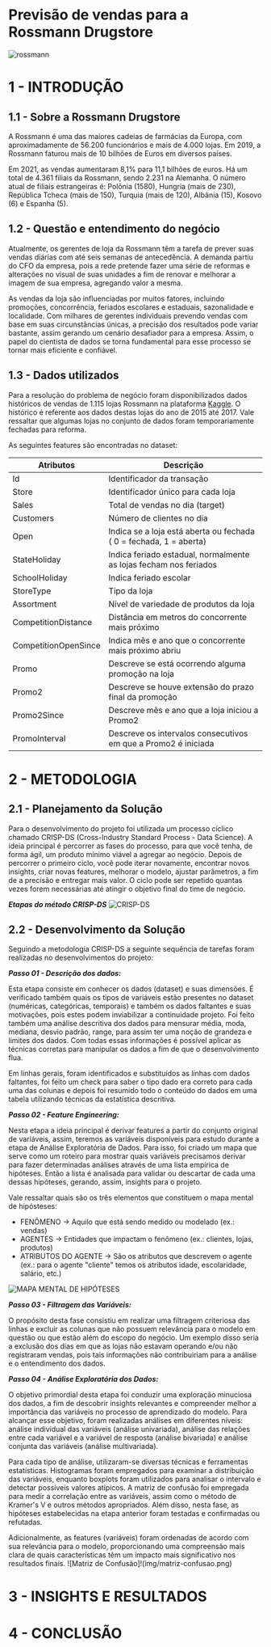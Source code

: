 # Previsão de vendas para a Rossmann Drugstore

![rossmann](img/rossmann.jpg)

# 1 - INTRODUÇÃO
## 1.1 - Sobre a Rossmann Drugstore

A Rossmann é uma das maiores cadeias de farmácias da Europa, com aproximadamente de 56.200 funcionários e mais de 4.000 lojas. Em 2019, a Rossmann faturou mais de 10 bilhões de Euros em diversos países.

Em 2021, as vendas aumentaram 8,1% para 11,1 bilhões de euros. Há um total de 4.361 filiais da Rossmann, sendo 2.231 na Alemanha. O número atual de filiais estrangeiras é: Polônia (1580), Hungria (mais de 230), República Tcheca (mais de 150), Turquia (mais de 120), Albânia (15), Kosovo (6) e Espanha (5).

## 1.2  - Questão e entendimento do negócio

Atualmente, os gerentes de loja da Rossmann têm a tarefa de prever suas vendas diárias com até seis semanas de antecedência. A demanda partiu do CFO da empresa, pois a rede pretende fazer uma série de reformas e alterações no visual de suas unidades a fim de renovar e melhorar a imagem de sua empresa, agregando valor a mesma.

As vendas da loja são influenciadas por muitos fatores, incluindo promoções, concorrência, feriados escolares e estaduais, sazonalidade e localidade. Com milhares de gerentes individuais prevendo vendas com base em suas circunstâncias únicas, a precisão dos resultados pode variar bastante, assim gerando um cenário desafiador para a empresa. Assim, o papel do cientista de dados se torna fundamental para esse processo se tornar mais eficiente e confiável.

## 1.3 - Dados utilizados

Para a resolução do problema de negócio foram disponibilizados dados históricos de vendas de 1.115 lojas Rossmann na plataforma [Kaggle](https://www.kaggle.com/c/rossmann-store-sales). O histórico é referente aos dados destas lojas do ano de 2015 até 2017. Vale ressaltar que algumas lojas no conjunto de dados foram temporariamente fechadas para reforma.

As seguintes features são encontradas no dataset:

| Atributos | Descrição |
| ------ | ------- |
| Id | Identificador da transação |
| Store | Identificador único para cada loja |
| Sales | Total de vendas no dia (target) |
| Customers | Número de clientes no dia |
| Open | Indica se a loja está aberta ou fechada ( 0 = fechada, 1 = aberta) |
| StateHoliday | Indica feriado estadual, normalmente as lojas fecham nos feriados |
| SchoolHoliday | Indica feriado escolar |
| StoreType | Tipo da loja |
| Assortment | Nível de variedade de produtos da loja |
| CompetitionDistance | Distância em metros do concorrente mais próximo |
| CompetitionOpenSince | Indica mês e ano que o concorrente mais próximo abriu |
| Promo | Descreve se está ocorrendo alguma promoção na loja |
| Promo2 | Descreve se houve extensão do prazo final da promoção |
| Promo2Since | Descreve mês e ano que a loja iniciou a Promo2 |
| PromoInterval | Descreve os intervalos consecutivos em que a Promo2 é iniciada |

# 2 - METODOLOGIA

## 2.1 - Planejamento da Solução

Para o desenvolvimento do projeto foi utilizada um processo cíclico chamado CRISP-DS (Cross-Industry Standard Process - Data Science). A ideia principal é percorrer as fases do processo, para que você tenha, de forma ágil, um produto mínimo viável a agregar ao negócio. Depois de percorrer o primeiro ciclo, você pode iterar novamente, encontrar novos insights, criar novas features, melhorar o modelo, ajustar parâmetros, a fim de a precisão e entregar mais valor. O ciclo pode ser repetido quantas vezes forem necessárias até atingir o objetivo final do time de negócio.

***Etapas do método CRISP-DS***
![CRISP-DS](img/crisp-ds.jpg)


## 2.2 - Desenvolvimento da Solução

Seguindo a metodologia CRISP-DS a seguinte sequência de tarefas foram realizadas no desenvolvimentos do projeto:

***Passo 01 - Descrição dos dados:***

Esta etapa consiste em conhecer os dados (dataset) e suas dimensões. É verificado também quais os tipos de variáveis estão presentes no dataset (numéricas, categóricas, temporais) e também os dados faltantes e suas motivações, pois estes podem inviabilizar a continuidade projeto. Foi feito também uma análise descritiva dos dados para mensurar média, moda, mediana, desvio padrão, range, para assim ter uma noção de grandeza e limites dos dados. Com todas essas informações é possível aplicar as técnicas corretas para manipular os dados a fim de que o desenvolvimento flua.

Em linhas gerais, foram identificados e substituídos as linhas com dados faltantes, foi feito um check para saber o tipo dado era correto para cada uma das colunas e depois foi resumido todo o conteúdo do dados em uma tabela utilizando técnicas da estatística descritiva.

***Passo 02 - Feature Engineering:***

Nesta etapa a ideia principal é derivar features a partir do conjunto original de variáveis, assim, teremos as variáveis disponíveis para estudo durante a etapa de Análise Exploratória de Dados. Para isso, foi criado um mapa que serve como um roteiro para mostrar quais variáveis precisamos derivar para fazer determinadas análises através de uma lista empírica de hipóteses. Então a lista é analisada para validar ou descartar de cada uma dessas hipóteses, gerando, assim, insights para o projeto.

Vale ressaltar quais são os três elementos que constituem o mapa mental de hipósteses:
- FENÔMENO -> Aquilo que está sendo medido ou modelado (ex.: vendas)
- AGENTES -> Entidades que impactam o fenômeno (ex.: clientes, lojas, produtos)
- ATRIBUTOS DO AGENTE -> São os atributos que descrevem o agente (ex.: para o agente "cliente" temos os atributos idade, escolaridade, salário, etc.)

![MAPA MENTAL DE HIPÓTESES](img/MindMapHypothesis.png)

***Passo 03 - Filtragem das Variáveis:***

O propósito desta fase consistiu em realizar uma filtragem criteriosa das linhas e excluir as colunas que não possuem relevância para o modelo em questão ou que estão além do escopo do negócio. Um exemplo disso seria a exclusão dos dias em que as lojas não estavam operando e/ou não registraram vendas, pois tais informações não contribuiriam para a análise e o entendimento dos dados.

***Passo 04 - Análise Exploratória dos Dados:***

O objetivo primordial desta etapa foi conduzir uma exploração minuciosa dos dados, a fim de descobrir insights relevantes e compreender melhor a importância das variáveis no processo de aprendizado do modelo. Para alcançar esse objetivo, foram realizadas análises em diferentes níveis: análise individual das variáveis (análise univariada), análise das relações entre cada variável e a variável de resposta (análise bivariada) e análise conjunta das variáveis (análise multivariada).

Para cada tipo de análise, utilizaram-se diversas técnicas e ferramentas estatísticas. Histogramas foram empregados para examinar a distribuição das variáveis, enquanto boxplots foram utilizados para analisar o intervalo e detectar possíveis valores atípicos. A matriz de confusão foi empregada para medir a correlação entre as variáveis, assim como o método de Kramer's V e outros métodos apropriados. Além disso, nesta fase, as hipóteses estabelecidas na etapa anterior foram testadas e confirmadas ou refutadas.

Adicionalmente, as features (variáveis) foram ordenadas de acordo com sua relevância para o modelo, proporcionando uma compreensão mais clara de quais características têm um impacto mais significativo nos resultados finais.
![Matriz de Confusão]!(img/matriz-confusao.png)

# 3 - INSIGHTS E RESULTADOS

# 4 -  CONCLUSÃO
